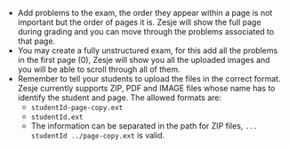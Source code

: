 *  Add problems to the exam, the order they appear within a page is not important but the order of pages it is. Zesje will show the full page during grading and you can move through the problems associated to that page.
*  You may create a fully unstructured exam, for this add all the problems in the first page (0), Zesje will show you all the uploaded images and you will be able to scroll through all of them.
*  Remember to tell your students to upload the files in the correct format. Zesje currently supports ZIP, PDF and IMAGE files whose name has to identify the student and page. The allowed formats are:
      *  `studentId-page-copy.ext`
      *  `studentId.ext`
      *   The information can be separated in the path for ZIP files, `... studentId ../page-copy.ext` is valid.
